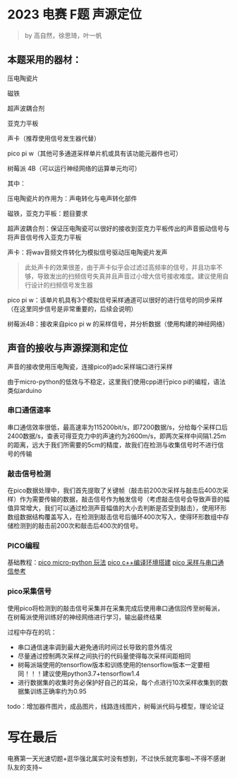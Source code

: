 # 2023 电赛 F题 声源定位
> by 高自然，徐思琦，叶一帆
## 本题采用的器材：

压电陶瓷片

磁铁

超声波耦合剂

亚克力平板

声卡（推荐使用信号发生器代替）

pico pi w（其他可多通道采样单片机或具有该功能元器件也可）

树莓派 4B（可以运行神经网络的运算单元均可）



其中：

压电陶瓷片的作用为：声电转化与电声转化部件

磁铁，亚克力平板：题目要求

超声波耦合剂：保证压电陶瓷可以很好的接收到亚克力平板传出的声音振动信号与将声音信号传入亚克力平板

声卡：将wav音频文件转化为模拟信号驱动压电陶瓷片发声

> 此处声卡的效果很差，由于声卡似乎会过滤过高频率的信号，并且功率不够，导致发出的扫频信号失真并且声音过小增大信号接收难度。建议使用自行设计的扫频信号发生器

pico pi w：该单片机具有3个模拟信号采样通道可以很好的进行信号的同步采样（在这里同步信号是非常重要的，后续会说明）

树莓派4B：接收来自pico pi w 的采样信号，并分析数据（使用构建的神经网络）

## 声音的接收与声源探测和定位

声音的接收使用压电陶瓷，连接pico的adc采样端口进行采样

由于micro-python的低效与不稳定，这里我们使用cpp进行pico pi的编程，语法类似arduino

### 串口通信速率

串口通信效率很低，最高速率为115200bit/s，即7200数据/s，分给每个采样口后2400数据/s，查表可得亚克力中的声速约为2600m/s，即两次采样中间隔1.25m的距离，远大于我们所需要的5cm的精度，故我们在检测与收集信号时不进行信号的传输

### 敲击信号检测

在pico数据处理中，我们首先提取了关键帧（敲击前200次采样与敲击后400次采样）作为需要传输的数据，敲击信号作为触发信号（考虑敲击信号会导致声音的幅值异常增大，我们可以通过检测声音幅值的大小去判断是否受到敲击），使用环形数组数据结构覆盖写入，在检测到敲击信号后循环400次写入，使得环形数组中存储检测到的敲击前200次和敲击后400次的信号。

### PICO编程

基础教程：[pico micro-python 玩法](http://92maker.com/?p=1017) [pico c++编译环境搭建](https://blog.csdn.net/lv__you/article/details/121942720) [pico 采样与串口通信参考](https://zhuanlan.zhihu.com/p/391731291)

### pico采集信号

使用pico将检测到的敲击信号采集并在采集完成后使用串口通信回传至树莓派，在树莓派使用训练好的神经网络进行学习，输出最终结果

过程中存在的坑：

- 串口通信速率调到最大避免通讯时间过长导致的意外情况
- 尽量通过控制两次采样之间执行的代码量使得每次采样间距相同
- 树莓派端使用的tensorflow版本和训练使用的tensorflow版本一定要相同！！！建议使用python3.7+tensorflow1.4
- 进行数据集的收集时务必保护好自己的耳朵，每个点进行10次采样收集到的数据集训练正确率约为0.95

todo：增加器件图片，成品图片，线路连线图片，树莓派代码与模型，理论论证

# 写在最后

电赛第一天光速切题+逛华强北属实时没有想到，不过快乐就完事啦\~不得不感谢队友的支持\~





